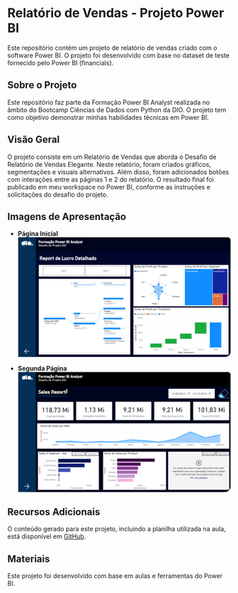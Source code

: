 # Relatório de Vendas - Projeto Power BI

Este repositório contém um projeto de relatório de vendas criado com o software Power BI. O projeto foi desenvolvido com base no dataset de teste fornecido pelo Power BI (financials).

## Sobre o Projeto

Este repositório faz parte da Formação Power BI Analyst realizada no âmbito do Bootcamp Ciências de Dados com Python da DIO. O projeto tem como objetivo demonstrar minhas habilidades técnicas em Power BI.

## Visão Geral

O projeto consiste em um Relatório de Vendas que aborda o Desafio de Relatório de Vendas Elegante. Neste relatório, foram criados gráficos, segmentações e visuais alternativos. Além disso, foram adicionados botões com interações entre as páginas 1 e 2 do relatório. O resultado final foi publicado em meu workspace no Power BI, conforme as instruções e solicitações do desafio do projeto.

## Imagens de Apresentação

- **Página Inicial**
  ![Página Inicial](/Imagens/ReportLucroDetalhado.png)

- **Segunda Página**
  ![Segunda Página](/Imagens/SalesReport.png)

## Recursos Adicionais

O conteúdo gerado para este projeto, incluindo a planilha utilizada na aula, está disponível em [GitHub](https://github.com/julianazanelatto/power_bi_analyst).

## Materiais

Este projeto foi desenvolvido com base em aulas e ferramentas do Power BI.
